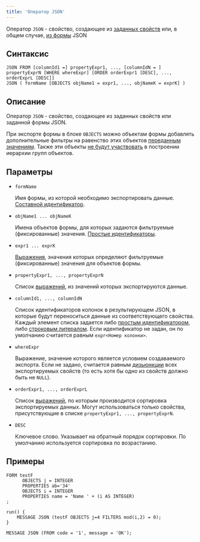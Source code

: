 ```yaml
---
title: 'Оператор JSON'
---
```


Оператор `JSON` - свойство, создающее из [заданных свойств](Data_export_EXPORT.md) или, в общем случае, [из формы](In_a_structured_view_EXPORT_IMPORT.md) JSON 

## Синтаксис

```
JSON FROM [columnId1 =] propertyExpr1, ..., [columnIdN = ] propertyExprN [WHERE whereExpr] [ORDER orderExpr1 [DESC], ..., orderExprL [DESC]]
JSON ( formName [OBJECTS objName1 = expr1, ..., objNameK = exprK] )
```
 
## Описание

Оператор `JSON` - свойство, создающее из заданных свойств или заданной формы JSON.

При экспорте формы в блоке `OBJECTS` можно объектам формы добавлять дополнительные фильтры на равенство этих объектов [переданным значениям](Open_form.md#params). Также эти объекты [не будут участвовать](Structured_view.md#objects) в построении иерархии групп объектов.

## Параметры

- `formName`

    Имя формы, из которой необходимо экспортировать данные. [Составной идентификатор](IDs.md#cid).

- `objName1 ... objNameK`

    Имена объектов формы, для которых задаются фильтруемые (фиксированные) значения. [Простые идентификаторы](IDs.md#id).

- `expr1 ... exprK`

    [Выражения](Expression.md), значения которых определяют фильтруемые (фиксированные) значения для объектов формы.

- `propertyExpr1, ..., propertyExprN`

    Список [выражений](Expression.md), из значений которых экспортируются данные.

- `columnId1, ..., columnIdN`

    Список идентификаторов колонок в результирующем JSON, в которые будут переноситься данные из соответствующего свойства. Каждый элемент списка задается либо [простым идентификатором](IDs.md#id), либо [строковым литералом](Literals.md#strliteral). Если идентификатор не задан, он по умолчанию считается равным `expr<Номер колонки>`.

- `whereExpr`

    Выражение, значение которого является условием создаваемого экспорта. Если не задано, считается равным [дизьюнкции](Logical_operators_AND_OR_NOT_XOR.md) всех экспортируемых свойств (то есть хотя бы одно из свойств должно быть не `NULL`).

- `orderExpr1, ..., orderExprL`

    Список [выражений](Expression.md), по которым производится сортировка экспортируемых данных. Могут использоваться только свойства, присутствующие в списке `propertyExpr1, ..., propertyExprN`. 

- `DESC`

    Ключевое слово. Указывает на обратный порядок сортировки. По умолчанию используется сортировка по возрастанию.

## Примеры

```lsf
FORM testF 
      OBJECTS j = INTEGER
      PROPERTIES ab='34'
      OBJECTS i = INTEGER
      PROPERTIES name = 'Name ' + (i AS INTEGER)
;

run() {
	MESSAGE JSON (testF OBJECTS j=4 FILTERS mod(i,2) = 0);
}
```

```lsf
MESSAGE JSON (FROM code = '1', message = 'OK');
```